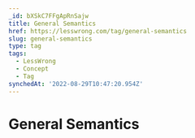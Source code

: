 ```yaml
---
_id: bXSkC7FFgApRnSajw
title: General Semantics
href: https://lesswrong.com/tag/general-semantics
slug: general-semantics
type: tag
tags:
  - LessWrong
  - Concept
  - Tag
synchedAt: '2022-08-29T10:47:20.954Z'
---
```

# General Semantics

